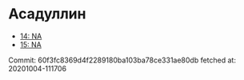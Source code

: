 # Асадуллин
- [14: NA](14.md)
- [15: NA](15.md)

Commit: 60f3fc8369d4f2289180ba103ba78ce331ae80db
 fetched at: 20201004-111706
